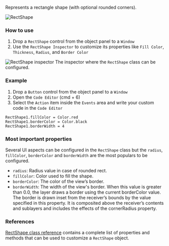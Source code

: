 Represents a rectangle shape (with optional rounded corners).

![RectShape](images/rectshape1.png)

### How to use
1. Drop a `RectShape` control from the object panel to a `Window`
2. Use the `RectShape Inspector` to customize its properties like `Fill Color`, `Thickness`, `Radius`, and `Border Color`

![`RectShape` inspector](images/rectshape2.png)
The inspector where the `RectShape` class can be configured.

### Example
1. Drop a `Button` control from the object panel to a `Window`
2. Open the `Code Editor` (cmd + 6)
3. Select the `Action` item inside the `Events` area and write your custom code in the `Code Editor`
```
RectShape1.fillColor = Color.red
RectShape1.borderColor = Color.black
RectShape1.borderWidth = 4
```

### Most important properties
Several UI aspects can be configured in the `RectShape` class but the `radius`, `fillColor`, `borderColor`  and `borderWidth` are the most populars to be configured.
- `radius`: Radius value in case of rounded rect.
- `fillColor`: Color used to fill the shape.
- `borderColor`: The color of the view’s border.
- `borderWidth`: The width of the view's border. When this value is greater than 0.0, the layer draws a border using the current borderColor value. The border is drawn inset from the receiver’s bounds by the value specified in this property. It is composited above the receiver’s contents and sublayers and includes the effects of the cornerRadius property.

### References
[RectShape class reference](../classes/RectShape.html) contains a complete list of properties and methods that can be used to customize a `RectShape` object.
